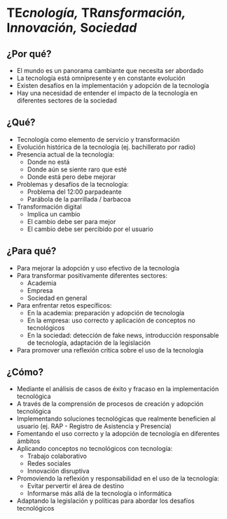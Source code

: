 # TE*cnología,* TR*ansformación,* I*nnovación,* S*ociedad*

## ¿Por qué?

- El mundo es un panorama cambiante que necesita ser abordado
- La tecnología está omnipresente y en constante evolución
- Existen desafíos en la implementación y adopción de la tecnología
- Hay una necesidad de entender el impacto de la tecnología en diferentes sectores de la sociedad

## ¿Qué?

- Tecnología como elemento de servicio y transformación
- Evolución histórica de la tecnología (ej. bachillerato por radio)
- Presencia actual de la tecnología:
  - Donde no está
  - Donde aún se siente raro que esté
  - Donde está pero debe mejorar
- Problemas y desafíos de la tecnología:
  - Problema del 12:00 parpadeante
  - Parábola de la parrillada / barbacoa
- Transformación digital
  - Implica un cambio
  - El cambio debe ser para mejor
  - El cambio debe ser percibido por el usuario

## ¿Para qué?

- Para mejorar la adopción y uso efectivo de la tecnología
- Para transformar positivamente diferentes sectores:
  - Academia
  - Empresa
  - Sociedad en general
- Para enfrentar retos específicos:
  - En la academia: preparación y adopción de tecnología
  - En la empresa: uso correcto y aplicación de conceptos no tecnológicos
  - En la sociedad: detección de fake news, introducción responsable de tecnología, adaptación de la legislación
- Para promover una reflexión crítica sobre el uso de la tecnología

## ¿Cómo?

- Mediante el análisis de casos de éxito y fracaso en la implementación tecnológica
- A través de la comprensión de procesos de creación y adopción tecnológica
- Implementando soluciones tecnológicas que realmente beneficien al usuario (ej. RAP - Registro de Asistencia y Presencia)
- Fomentando el uso correcto y la adopción de tecnología en diferentes ámbitos
- Aplicando conceptos no tecnológicos con tecnología:
  - Trabajo colaborativo
  - Redes sociales
  - Innovación disruptiva
- Promoviendo la reflexión y responsabilidad en el uso de la tecnología:
  - Evitar pervertir el área de destino
  - Informarse más allá de la tecnología o informática
- Adaptando la legislación y políticas para abordar los desafíos tecnológicos